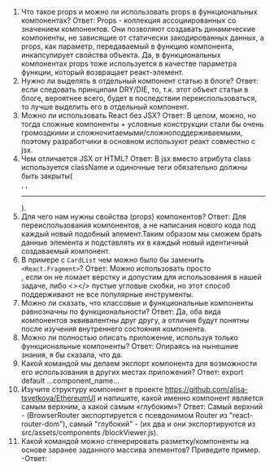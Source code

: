 1. Что такое props и можно ли использовать props в функциональных компонентах?
Ответ: Props - коллекция ассоциированных со значением компонентов. Они позволяют создавать динамические компоненты, не зависящие от статически закодированных данных, а props, как параметр, передаваемый в функцию компонента, инкапсулирует свойства объекта. Да, в функциональных компонентах props тоже используется в качестве параметра функции, который возвращает реакт-элемент.
2. Нужно ли выделять в отдельный компонент статью в блоге?
Ответ: если следовать принципам DRY/DIE, то, т.к. этот объект статьи в блоге, вероятнее всего, будет в последствии переиспользоваться, то лучше выделить его в отдельный компонент.
3. Можно ли использовать React без JSX?
Ответ: В целом, можно, но тогда сложные компоненты + условные конструкции стали бы очень громоздкими и сложночитаемыми/сложноподдерживаемыми, поэтому разработчики в основном используют реакт совместно с jsx.
4. Чем отличается JSX от HTML?
Ответ: В jsx вместо атрибута class используется className и одиночные теги обязательно должны быть закрыты(<br />, <img />, <hr />).
5. Для чего нам нужны свойства (props) компонентов? 
Ответ: Для переиспользования компонентов, а не написания нового кода под каждый новый подобный элемент.Таким образом мы сможем брать данные элемента и подставлять их в каждый новый идентичный создаваемый компонент.
6. В примере с `CardList` чем можно было бы заменить `<React.Fragment>`?
Ответ: Можно использовать просто <div></div>, если он не ломает верстку и допустим для использования в нашей задаче, либо <></> пустые угловые скобки, но этот способ поддерживают не все популярные инструменты.
7. Можно ли сказать, что классовые и функциональные компоненты равнозначны по функциональности?
Ответ: Да, оба вида компонентов эквивалентны друг другу, а отличия будут понятны после изучения внутреннего состояния компонента.
8. Можно ли полностью описать приложение, используя только функциональные компоненты? 
Ответ: Опираясь на нынешние знания, я бы сказала, что да. 
9. Какой командой мы делаем экспорт компонента для возможности его использования в других местах приложения? 
Ответ: export default ...component_name...
10. Изучите структуру компонент в проекте https://github.com/alisa-tsvetkova/EthereumUI и напишите, какой именно компонент является самым верхним, а какой самым «глубоким»?
Ответ: Самый верхний - <Router></Router>(BrowserRouter экспортируется с псевдонимом Router из "react-router-dom"), самый "глубокий" - <Block></Block>(их два и они экспортируются из src/assets/components
/blockViewer.js).
11. Какой командой можно сгенерировать разметку/компоненты на основе заранее заданного массива элементов? Приведите пример.
-Ответ: 